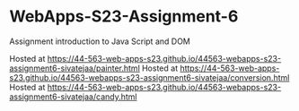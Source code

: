 
# WebApps-S23-Assignment-6
Assignment introduction to Java Script and DOM

Hosted at https://44-563-web-apps-s23.github.io/44563-webapps-s23-assignment6-sivatejaa/painter.html
Hosted at https://44-563-web-apps-s23.github.io/44563-webapps-s23-assignment6-sivatejaa/conversion.html
Hosted at https://44-563-web-apps-s23.github.io/44563-webapps-s23-assignment6-sivatejaa/candy.html
